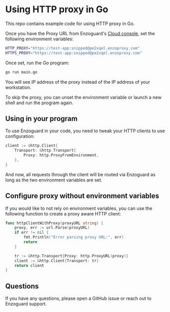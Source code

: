 # Using HTTP proxy in Go

This repo contains example code for using HTTP proxy in Go.

Once you have the Proxy URL from Enzoguard's [Cloud console](https://cloud.enzoguard.com), set the following environment variables:

```bash
HTTP_PROXY="https://test-app:snipped@pe2xqel.enzoproxy.com"
HTTPS_PROXY="https://test-app:snipped@pe2xqel.enzoproxy.com"
```

Once set, run the Go program:

```bash
go run main.go
```

You will see IP address of the proxy instead of the IP address of your workstation.

To skip the proxy, you can unset the environment variable or launch a new shell and run the program again.

## Using in your program

To use Enzoguard in your code, you need to tweak your HTTP clients to use configuration:

```go
client := &http.Client{
	Transport: &http.Transport{
		Proxy: http.ProxyFromEnvironment,
	},
}
```

And now, all requests through the client will be routed via Enzoguard as long as the two environment variables are set.

## Configure proxy without environment variables

If you would like to not rely on environment variables, you can use the following function to create a proxy aware HTTP client:

```go
func httpClientWithProxy(proxyURL string) {
    proxy, err := url.Parse(proxyURL)
    if err != nil {
    	fmt.Println("Error parsing proxy URL:", err)
    	return
    }

    tr := &http.Transport{Proxy: http.ProxyURL(proxy)}
    client := &http.Client{Transport: tr}
    return client
}
```

## Questions

If you have any questions, please open a GitHub issue or reach out to Enzoguard support.

